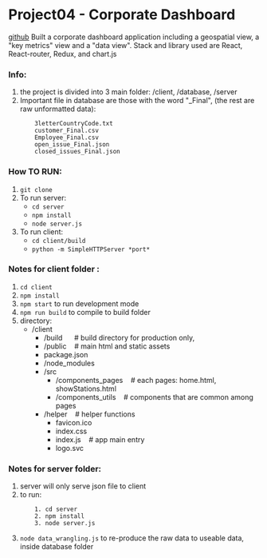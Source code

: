 # Project04 - Corporate Dashboard
[github](https://github.com/vdj4y/senior_web_ND_04Corp_dashboard)
Built a corporate dashboard application including a geospatial view, a "key metrics" view and a "data view". Stack and library used are React, React-router, Redux, and chart.js



### Info:
1. the project is divided into 3 main folder: /client, /database, /server
2. Important file in database are those with the word "_Final", (the rest are raw unformatted data):
    ```
        3letterCountryCode.txt
        customer_Final.csv
        Employee_Final.csv
        open_issue_Final.json
        closed_issues_Final.json
    ```


### How TO RUN:
1. `git clone`
2. To run server:
   * `cd server`
   * `npm install`
   * `node server.js`
3. To run client: 
   * `cd client/build`
   * `python -m SimpleHTTPServer *port*`



### Notes for client folder :
1. `cd client`
2. `npm install`
3. `npm start` to run development mode
4. `npm run build` to compile to build folder
5. directory: 
   * /client
     * /build    &nbsp;&nbsp; &nbsp;&nbsp;# build directory for production only, 
     * /public   &nbsp;&nbsp; # main html and static assets
     * package.json
     * /node_modules
     * /src
       * /components_pages  &nbsp;&nbsp; # each pages: home.html, showStations.html
       * /components_utils  &nbsp;&nbsp; # components that are common among pages
     * /helper   &nbsp;&nbsp; # helper functions
       * favicon.ico
       * index.css
       * index.js &nbsp;&nbsp;  # app main entry
       * logo.svc

### Notes for server folder:
1. server will only serve json file to client
2. to run:
   ```
       1. cd server
       2. npm install
       3. node server.js
   ```
3. `node data_wrangling.js` to re-produce the raw data to useable data, inside database folder
